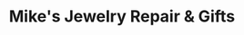 ---
title: "Mike's Jewelry Repair & Gifts"
url: /san-antonio/mikes-jewelry-repair-und-gifts/
shop: Schmuck
---